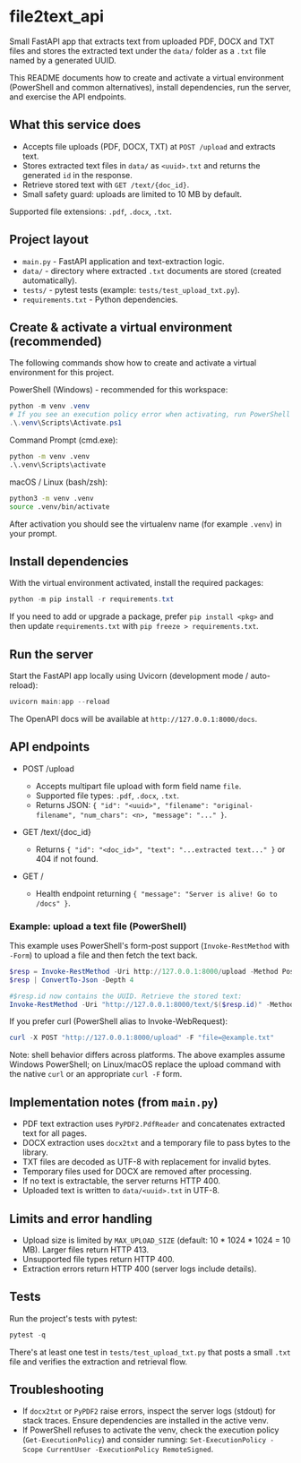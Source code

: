 
# file2text_api

Small FastAPI app that extracts text from uploaded PDF, DOCX and TXT files and stores the extracted text under the `data/` folder as a `.txt` file named by a generated UUID.

This README documents how to create and activate a virtual environment (PowerShell and common alternatives), install dependencies, run the server, and exercise the API endpoints.

## What this service does

- Accepts file uploads (PDF, DOCX, TXT) at `POST /upload` and extracts text.
- Stores extracted text files in `data/` as `<uuid>.txt` and returns the generated `id` in the response.
- Retrieve stored text with `GET /text/{doc_id}`.
- Small safety guard: uploads are limited to 10 MB by default.

Supported file extensions: `.pdf`, `.docx`, `.txt`.

## Project layout

- `main.py` - FastAPI application and text-extraction logic.
- `data/` - directory where extracted `.txt` documents are stored (created automatically).
- `tests/` - pytest tests (example: `tests/test_upload_txt.py`).
- `requirements.txt` - Python dependencies.

## Create & activate a virtual environment (recommended)

The following commands show how to create and activate a virtual environment for this project.

PowerShell (Windows) - recommended for this workspace:

```powershell
python -m venv .venv
# If you see an execution policy error when activating, run PowerShell as Administrator and allow RemoteSigned or run: Set-ExecutionPolicy -Scope CurrentUser -ExecutionPolicy RemoteSigned
.\.venv\Scripts\Activate.ps1
```

Command Prompt (cmd.exe):

```cmd
python -m venv .venv
.\.venv\Scripts\activate
```

macOS / Linux (bash/zsh):

```bash
python3 -m venv .venv
source .venv/bin/activate
```

After activation you should see the virtualenv name (for example `.venv`) in your prompt.

## Install dependencies

With the virtual environment activated, install the required packages:

```powershell
python -m pip install -r requirements.txt
```

If you need to add or upgrade a package, prefer `pip install <pkg>` and then update `requirements.txt` with `pip freeze > requirements.txt`.

## Run the server

Start the FastAPI app locally using Uvicorn (development mode / auto-reload):

```powershell
uvicorn main:app --reload
```

The OpenAPI docs will be available at `http://127.0.0.1:8000/docs`.

## API endpoints

- POST /upload
	- Accepts multipart file upload with form field name `file`.
	- Supported file types: `.pdf`, `.docx`, `.txt`.
	- Returns JSON: `{ "id": "<uuid>", "filename": "original-filename", "num_chars": <n>, "message": "..." }`.

- GET /text/{doc_id}
	- Returns `{ "id": "<doc_id>", "text": "...extracted text..." }` or 404 if not found.

- GET /
	- Health endpoint returning `{ "message": "Server is alive! Go to /docs" }`.

### Example: upload a text file (PowerShell)

This example uses PowerShell's form-post support (`Invoke-RestMethod` with `-Form`) to upload a file and then fetch the text back.

```powershell
$resp = Invoke-RestMethod -Uri http://127.0.0.1:8000/upload -Method Post -Form @{ file = Get-Item './example.txt' }
$resp | ConvertTo-Json -Depth 4

#$resp.id now contains the UUID. Retrieve the stored text:
Invoke-RestMethod -Uri "http://127.0.0.1:8000/text/$($resp.id)" -Method Get
```

If you prefer curl (PowerShell alias to Invoke-WebRequest):

```powershell
curl -X POST "http://127.0.0.1:8000/upload" -F "file=@example.txt"
```

Note: shell behavior differs across platforms. The above examples assume Windows PowerShell; on Linux/macOS replace the upload command with the native `curl` or an appropriate `curl -F` form.

## Implementation notes (from `main.py`)

- PDF text extraction uses `PyPDF2.PdfReader` and concatenates extracted text for all pages.
- DOCX extraction uses `docx2txt` and a temporary file to pass bytes to the library.
- TXT files are decoded as UTF-8 with replacement for invalid bytes.
- Temporary files used for DOCX are removed after processing.
- If no text is extractable, the server returns HTTP 400.
- Uploaded text is written to `data/<uuid>.txt` in UTF-8.

## Limits and error handling

- Upload size is limited by `MAX_UPLOAD_SIZE` (default: 10 * 1024 * 1024 = 10 MB). Larger files return HTTP 413.
- Unsupported file types return HTTP 400.
- Extraction errors return HTTP 400 (server logs include details).

## Tests

Run the project's tests with pytest:

```powershell
pytest -q
```

There's at least one test in `tests/test_upload_txt.py` that posts a small `.txt` file and verifies the extraction and retrieval flow.

## Troubleshooting

- If `docx2txt` or `PyPDF2` raise errors, inspect the server logs (stdout) for stack traces. Ensure dependencies are installed in the active venv.
- If PowerShell refuses to activate the venv, check the execution policy (`Get-ExecutionPolicy`) and consider running: `Set-ExecutionPolicy -Scope CurrentUser -ExecutionPolicy RemoteSigned`.